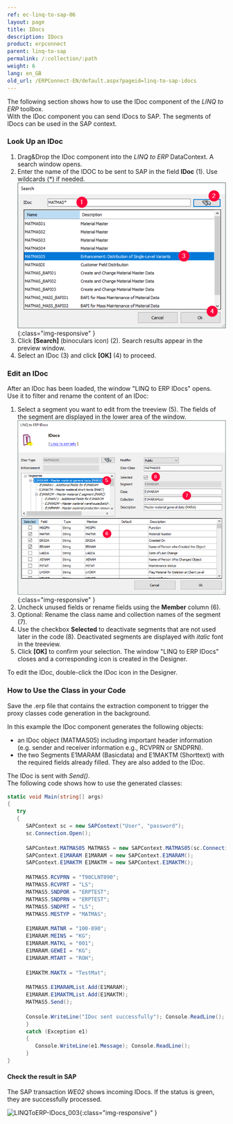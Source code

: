 ```yaml
---
ref: ec-linq-to-sap-06
layout: page
title: IDocs
description: IDocs
product: erpconnect
parent: linq-to-sap
permalink: /:collection/:path
weight: 6
lang: en_GB
old_url: /ERPConnect-EN/default.aspx?pageid=linq-to-sap-idocs
---
```

The following section shows how to use the IDoc component of the *LINQ to ERP* toolbox.<br>
With the IDoc component you can send IDocs to SAP. The segments of IDocs can be used in the SAP context.


### Look Up an IDoc
1. Drag&Drop the IDoc component into the *LINQ to ERP* DataContext. A search window opens. 
2. Enter the name of the IDOC to be sent to SAP in the field **IDoc** (1). Use wildcards (*) if needed. <br>
![LINQToERP-IDocs_001](/img/content/LINQToERP-IDocs_001.png){:class="img-responsive" }
3. Click **[Search]** (binoculars icon) (2). Search results appear in the preview window.
4. Select an IDoc (3) and click **[OK]** (4) to proceed.


### Edit an IDoc
After an IDoc has been loaded, the window "LINQ to ERP IDocs" opens. <br>
Use it to filter and rename the content of an IDoc:

1. Select a segment you want to edit from the treeview (5). The fields of the segment are displayed in the lower area of the window.<br>
![LINQToERP-IDocs_002](/img/content/LINQToERP-IDocs_002.png){:class="img-responsive" }
2. Uncheck unused fields or rename fields using the **Member** column (6).
3. Optional: Rename the class name and collection names of the segment (7).
4. Use the checkbox **Selected** to deactivate segments that are not used later in the code (8).
Deactivated segments are displayed with *italic* font in the treeview. 
5. Click **[OK]** to confirm your selection. The window "LINQ to ERP IDocs" closes and a corresponding icon is created in the Designer.

To edit the IDoc, double-click the IDoc icon in the Designer.

### How to Use the Class in your Code
Save the .erp file that contains the extraction component to trigger the proxy classes code generation in the background. <br>

In this example the IDoc component generates the following objects:
- an IDoc object (MATMAS05) including important header information (e.g. sender and receiver information e.g., RCVPRN or SNDPRN).
- the two Segments E1MARAM (Basicdata) and E1MAKTM (Shorttext) with the required fields already filled. They are also added to the IDoc.

The IDoc is sent with *Send()*.<br>
The following code shows how to use the generated classes:

```csharp
static void Main(string[] args) 
{ 
   try 
   { 
      SAPContext sc = new SAPContext("User", "password"); 
      sc.Connection.Open(); 
  
      SAPContext.MATMAS05 MATMAS5 = new SAPContext.MATMAS05(sc.Connection); 
      SAPContext.E1MARAM E1MARAM = new SAPContext.E1MARAM(); 
      SAPContext.E1MAKTM E1MAKTM = new SAPContext.E1MAKTM(); 
  
      MATMAS5.RCVPRN = "T90CLNT090"; 
      MATMAS5.RCVPRT = "LS"; 
      MATMAS5.SNDPOR = "ERPTEST"; 
      MATMAS5.SNDPRN = "ERPTEST"; 
      MATMAS5.SNDPRT = "LS"; 
      MATMAS5.MESTYP = "MATMAS"; 
  
      E1MARAM.MATNR = "100-890"; 
      E1MARAM.MEINS = "KG"; 
      E1MARAM.MATKL = "001"; 
      E1MARAM.GEWEI = "KG"; 
      E1MARAM.MTART = "ROH"; 
  
      E1MAKTM.MAKTX = "TestMat"; 
  
      MATMAS5.E1MARAMList.Add(E1MARAM); 
      E1MARAM.E1MAKTMList.Add(E1MAKTM); 
      MATMAS5.Send(); 
  
      Console.WriteLine("IDoc sent successfully"); Console.ReadLine(); 
      } 
      catch (Exception e1) 
      { 
         Console.WriteLine(e1.Message); Console.ReadLine(); 
      } 
}
```

#### Check the result in SAP

The SAP transaction *WE02* shows incoming IDocs. 
If the status is green, they are successfully processed.

![LINQToERP-IDocs_003](/img/content/LINQToERP-IDocs_003.png){:class="img-responsive" }